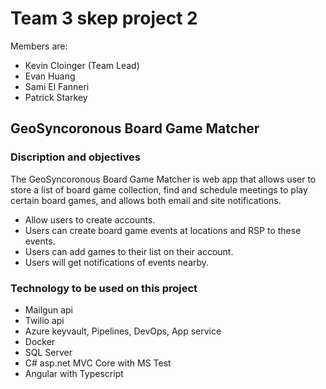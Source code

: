 # Team 3 skep project 2
Members are:
* Kevin Cloinger (Team Lead)
* Evan Huang
* Sami El Fanneri
* Patrick Starkey

## GeoSyncoronous Board Game Matcher
### Discription and objectives

The GeoSyncoronous Board Game Matcher is web app that 
allows user to store a list of board game collection, 
find and schedule meetings to play certain board games, 
and allows both email and site notifications.
* Allow users to create accounts.
* Users can create board game events at locations and RSP to these events.
* Users can add games to their list on their account.
* Users will get notifications of events nearby.

### Technology to be used on this project
* Mailgun api
* Twilio api
* Azure keyvault, Pipelines, DevOps, App service
* Docker
* SQL Server
* C# asp.net MVC Core with MS Test
* Angular with Typescript


